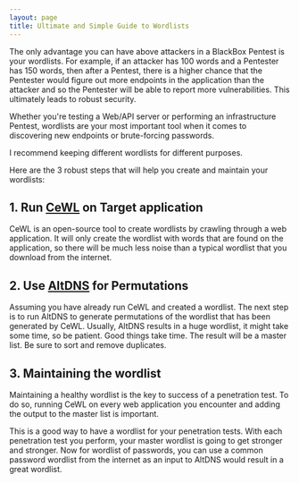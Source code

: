 ```yaml
---
layout: page
title: Ultimate and Simple Guide to Wordlists
---
```


The only advantage you can have above attackers in a BlackBox Pentest is your wordlists. For example, if an attacker has 100 words and a Pentester has 150 words, then after a Pentest, there is a higher chance that the Pentester would figure out more endpoints in the application than the attacker and so the Pentester will be able to report more vulnerabilities. This ultimately leads to robust security.

Whether you're testing a Web/API server or performing an infrastructure Pentest, wordlists are your most important tool when it comes to discovering new endpoints or brute-forcing passwords.

I recommend keeping different wordlists for different purposes.

Here are the 3 robust steps that will help you create and maintain your wordlists:

## 1. Run [CeWL](https://github.com/digininja/CeWL.git) on Target application
CeWL is an open-source tool to create wordlists by crawling through a web application. It will only create the wordlist with words that are found on the application, so there will be much less noise than a typical wordlist that you download from the internet.

## 2. Use [AltDNS](https://github.com/infosec-au/altdns.git) for Permutations
Assuming you have already run CeWL and created a wordlist. The next step is to run AltDNS to generate permutations of the wordlist that has been generated by CeWL. Usually, AltDNS results in a huge wordlist, it might take some time, so be patient. Good things take time. The result will be a master list. Be sure to sort and remove duplicates.

## 3. Maintaining the wordlist
Maintaining a healthy wordlist is the key to success of a penetration test. To do so, running CeWL on every web application you encounter and adding the output to the master list is important.


This is a good way to have a wordlist for your penetration tests. With each penetration test you perform, your master wordlist is going to get stronger and stronger. Now for wordlist of passwords, you can use a common password wordlist from the internet as an input to AltDNS would result in a great wordlist.
